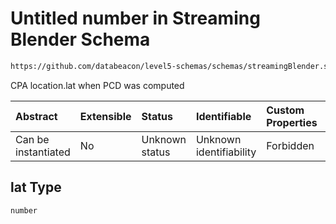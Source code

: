 # Untitled number in Streaming Blender Schema

```txt
https://github.com/databeacon/level5-schemas/schemas/streamingBlender.schema.json#/properties/pcds/properties/intruder/properties/cpa/properties/lat
```

CPA location.lat when PCD was computed

| Abstract            | Extensible | Status         | Identifiable            | Custom Properties | Additional Properties | Access Restrictions | Defined In                                                                                      |
| :------------------ | :--------- | :------------- | :---------------------- | :---------------- | :-------------------- | :------------------ | :---------------------------------------------------------------------------------------------- |
| Can be instantiated | No         | Unknown status | Unknown identifiability | Forbidden         | Allowed               | none                | [streamingBlender.schema.json\*](../../out/streamingBlender.schema.json "open original schema") |

## lat Type

`number`
